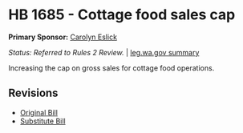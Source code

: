 # HB 1685 - Cottage food sales cap
**Primary Sponsor:** [Carolyn Eslick](/person/leg/eslick_ca.md)

*Status: Referred to Rules 2 Review.* | [leg.wa.gov summary](https://app.leg.wa.gov/billsummary?BillNumber=1685&Year=2021)

Increasing the cap on gross sales for cottage food operations.

## Revisions
* [Original Bill](1/)
* [Substitute Bill](S/)